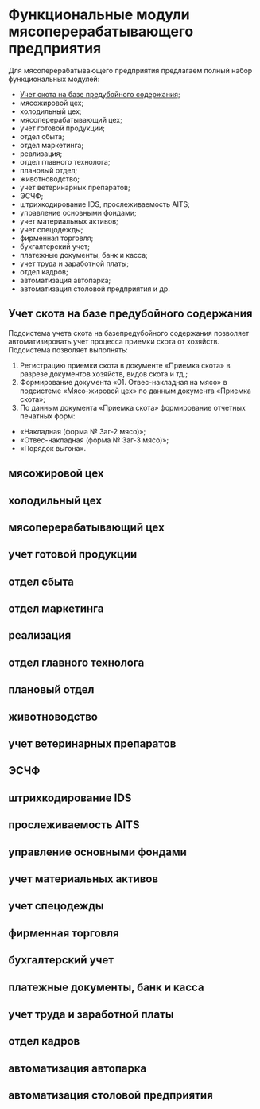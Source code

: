 # Функциональные модули мясоперерабатывающего предприятия

Для мясоперерабатывающего предприятия предлагаем полный набор функциональных модулей: 
- [Учет скота на базе предубойного содержания;](https://github.com/gs7600300/gedemin-doc/blob/master/%D0%9C%D1%8F%D1%81%D0%BE%D0%BA%D0%BE%D0%BC%D0%B1%D0%B8%D0%BD%D0%B0%D1%82/function_mk.md#%D1%83%D1%87%D0%B5%D1%82-%D1%81%D0%BA%D0%BE%D1%82%D0%B0-%D0%BD%D0%B0-%D0%B1%D0%B0%D0%B7%D0%B5-%D0%BF%D1%80%D0%B5%D0%B4%D1%83%D0%B1%D0%BE%D0%B9%D0%BD%D0%BE%D0%B3%D0%BE-%D1%81%D0%BE%D0%B4%D0%B5%D1%80%D0%B6%D0%B0%D0%BD%D0%B8%D1%8F)
- мясожировой цех;
- холодильный цех;
- мясоперерабатывающий цех;
- учет готовой продукции; 
- отдел сбыта;
- отдел маркетинга;
- реализация;
- отдел главного технолога;
- плановый отдел;
- животноводство;
- учет ветеринарных препаратов;
- ЭСЧФ;
- штрихкодирование IDS, прослеживаемость AITS;
- управление основными фондами;
- учет материальных активов; 
- учет спецодежды;
- фирменная торговля;
- бухгалтерский учет;
- платежные документы, банк и касса;
- учет труда и заработной платы; 
- отдел кадров; 
- автоматизация автопарка;  
- автоматизация столовой предприятия и др.


## Учет скота на базе предубойного содержания
Подсистема учета скота на базепредубойного содержания позволяет автоматизировать учет процесса приемки скота от хозяйств. 
Подсистема позволяет выполнять:
1.	Регистрацию приемки скота в документе «Приемка скота» в разрезе документов хозяйств, видов скота и тд.;
2.	Формирование документа «01. Отвес-накладная на мясо» в подсистеме «Мясо-жировой цех» по данным документа «Приемка скота»;
3.	По данным  документа «Приемка скота» формирование отчетных печатных форм: 
- «Накладная (форма № Заг-2 мясо)»;
- «Отвес-накладная (форма № Заг-3 мясо)»;
- «Порядок выгона».

## мясожировой цех
## холодильный цех
## мясоперерабатывающий цех
## учет готовой продукции 
## отдел сбыта
## отдел маркетинга
## реализация
## отдел главного технолога
## плановый отдел
## животноводство
## учет ветеринарных препаратов
## ЭСЧФ
## штрихкодирование IDS 
## прослеживаемость AITS
## управление основными фондами
## учет материальных активов 
## учет спецодежды
## фирменная торговля
## бухгалтерский учет
## платежные документы, банк и касса
## учет труда и заработной платы 
## отдел кадров 
## автоматизация автопарка  
## автоматизация столовой предприятия
